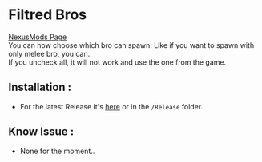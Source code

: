# Filtred Bros
[NexusMods Page](https://www.nexusmods.com/broforce/mods/7)   
You can now choose which bro can spawn. Like if you want to spawn with only melee bro, you can.  
If you uncheck all, it will not work and use the one from the game.

## Installation :
 * For the latest Release it's [here](https://github.com/Gorzon38/Broforce-Mods/releases/tag/FiltredBros) or in the `/Release` folder.

## Know Issue :
* None for the moment..